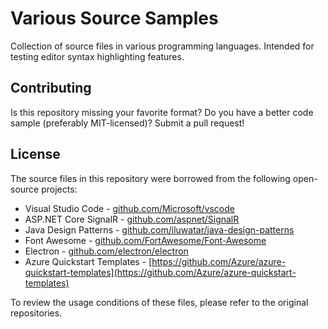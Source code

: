 # Various Source Samples #

Collection of source files in various programming languages. Intended for testing editor syntax highlighting features.

## Contributing ##

Is this repository missing your favorite format? Do you have a better code sample (preferably MIT-licensed)? Submit a pull request!

## License ##

The source files in this repository were borrowed from the following open-source projects:

* Visual Studio Code - [github.com/Microsoft/vscode](https://github.com/Microsoft/vscode)
* ASP.NET Core SignalR - [github.com/aspnet/SignalR](https://github.com/aspnet/SignalR)
* Java Design Patterns - [github.com/iluwatar/java-design-patterns](https://github.com/iluwatar/java-design-patterns)
* Font Awesome - [github.com/FortAwesome/Font-Awesome](https://github.com/FortAwesome/Font-Awesome)
* Electron - [github.com/electron/electron](https://github.com/electron/electron)
* Azure Quickstart Templates - [https://github.com/Azure/azure-quickstart-templates](https://github.com/Azure/azure-quickstart-templates)

To review the usage conditions of these files, please refer to the original repositories.